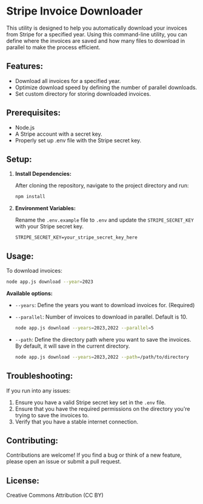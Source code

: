 # Stripe Invoice Downloader

This utility is designed to help you automatically download your invoices from Stripe for a specified year. Using this command-line utility, you can define where the invoices are saved and how many files to download in parallel to make the process efficient.

## Features:
- Download all invoices for a specified year.
- Optimize download speed by defining the number of parallel downloads.
- Set custom directory for storing downloaded invoices.

## Prerequisites:
- Node.js
- A Stripe account with a secret key.
- Properly set up .env file with the Stripe secret key.

## Setup:

1. **Install Dependencies:**

   After cloning the repository, navigate to the project directory and run:

   ```bash
   npm install
   ```

2. **Environment Variables:**

   Rename the `.env.example` file to `.env` and update the `STRIPE_SECRET_KEY` with your Stripe secret key.

   ```dotenv
   STRIPE_SECRET_KEY=your_stripe_secret_key_here
   ```

## Usage:

To download invoices:

```bash
node app.js download --year=2023
```

**Available options:**

- `--years`: Define the years you want to download invoices for. (Required)
  
- `--parallel`: Number of invoices to download in parallel. Default is 10.

  ```bash
  node app.js download --years=2023,2022 --parallel=5
  ```

- `--path`: Define the directory path where you want to save the invoices. By default, it will save in the current directory.

  ```bash
  node app.js download --years=2023,2022 --path=/path/to/directory
  ```

## Troubleshooting:

If you run into any issues:

1. Ensure you have a valid Stripe secret key set in the `.env` file.
2. Ensure that you have the required permissions on the directory you're trying to save the invoices to.
3. Verify that you have a stable internet connection.

## Contributing:

Contributions are welcome! If you find a bug or think of a new feature, please open an issue or submit a pull request.

## License:

Creative Commons Attribution (CC BY)